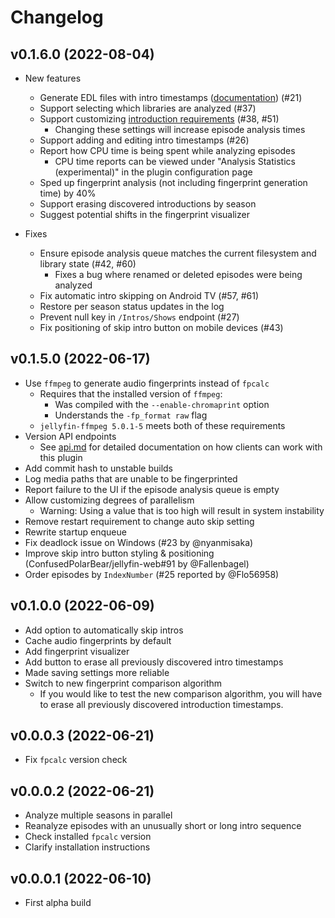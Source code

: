 # Changelog

## v0.1.6.0 (2022-08-04)
* New features
  * Generate EDL files with intro timestamps ([documentation](docs/edl.md)) (#21)
  * Support selecting which libraries are analyzed (#37)
  * Support customizing [introduction requirements](README.md#introduction-requirements) (#38, #51)
    * Changing these settings will increase episode analysis times
  * Support adding and editing intro timestamps (#26)
  * Report how CPU time is being spent while analyzing episodes
    * CPU time reports can be viewed under "Analysis Statistics (experimental)" in the plugin configuration page
  * Sped up fingerprint analysis (not including fingerprint generation time) by 40%
  * Support erasing discovered introductions by season
  * Suggest potential shifts in the fingerprint visualizer

* Fixes
  * Ensure episode analysis queue matches the current filesystem and library state (#42, #60)
    * Fixes a bug where renamed or deleted episodes were being analyzed
  * Fix automatic intro skipping on Android TV (#57, #61)
  * Restore per season status updates in the log
  * Prevent null key in `/Intros/Shows` endpoint (#27)
  * Fix positioning of skip intro button on mobile devices (#43)

## v0.1.5.0 (2022-06-17)
* Use `ffmpeg` to generate audio fingerprints instead of `fpcalc`
  * Requires that the installed version of `ffmpeg`:
    * Was compiled with the `--enable-chromaprint` option
    * Understands the `-fp_format raw` flag
  * `jellyfin-ffmpeg 5.0.1-5` meets both of these requirements
* Version API endpoints
  * See [api.md](docs/api.md) for detailed documentation on how clients can work with this plugin
* Add commit hash to unstable builds
* Log media paths that are unable to be fingerprinted
* Report failure to the UI if the episode analysis queue is empty
* Allow customizing degrees of parallelism
  * Warning: Using a value that is too high will result in system instability
* Remove restart requirement to change auto skip setting
* Rewrite startup enqueue
* Fix deadlock issue on Windows (#23 by @nyanmisaka)
* Improve skip intro button styling & positioning (ConfusedPolarBear/jellyfin-web#91 by @Fallenbagel)
* Order episodes by `IndexNumber` (#25 reported by @Flo56958)


## v0.1.0.0 (2022-06-09)
* Add option to automatically skip intros
* Cache audio fingerprints by default
* Add fingerprint visualizer
* Add button to erase all previously discovered intro timestamps
* Made saving settings more reliable
* Switch to new fingerprint comparison algorithm
  * If you would like to test the new comparison algorithm, you will have to erase all previously discovered introduction timestamps.

## v0.0.0.3 (2022-06-21)
* Fix `fpcalc` version check

## v0.0.0.2 (2022-06-21)
* Analyze multiple seasons in parallel
* Reanalyze episodes with an unusually short or long intro sequence
* Check installed `fpcalc` version
* Clarify installation instructions

## v0.0.0.1 (2022-06-10)
* First alpha build
